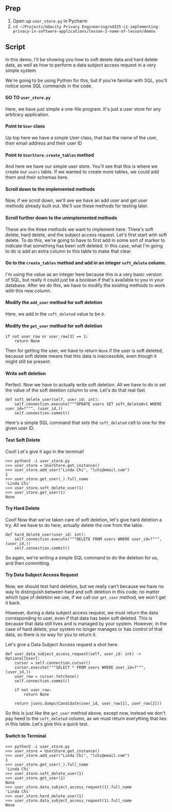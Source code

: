 ## Prep

1. Open up `user_store.py` in Pycharm
2. `cd ~/Projects/Udacity Privacy Engineering/nd325-c1-implementing-privacy-in-software-applications/lesson-2-name-of-lesson/demos`


## Script
In this demo, I'll be showing you how to soft delete data and hard delete data, as well as how to perform a data subject
access request in a very simple system.

We're going to be using Python for this, but if you're familiar with SQL, you'll
notice some SQL commands in the code.

#### GO TO `user_store.py`
Here, we have just simple a one-file program. It's just a user store for any arbitrary application.

#### Point to `User` class
Up top here we have a simple User class, that has the name of the user, their email address and their user ID

#### Point to `UserStore.create_tables` method
And here we have our simple user store. You'll see that this is where we create our `users` table. If we wanted to create
more tables, we could add them and their schemas here.

#### Scroll down to the implemented methods
Now, if we scroll down, we'll see we have an add user and get user methods already built out.
We'll use these methods for testing later.

#### Scroll further down to the unimplemented methods
These are the three methods we want to implement here. There's soft delete, hard delete, and the subject access request.
Let's first start with soft delete. To do this, we're going to have to first add in some sort of marker to indicate that
something has been soft deleted. In this case, what I'm going to do is add an extra column to this table to make that
clear.

#### Go to the `create_tables` method and add in an integer `soft_delete` column.
I'm using the value as an integer here because this is a very basic version of SQL, but really it could just be a
boolean if that's available to you in your database. After we do this, we have to modify the existing methods to work
with this new column.

#### Modify the `add_user` method for soft deletion
Here, we add in the `soft_deleted` value to be `0`.

#### Modify the `get_user` method for soft deletion
```
if not user_row or user_row[3] == 1:
    return None
```
Then for getting the user, we have to return `None` if the user is soft deleted,
because soft delete means that this data is inaccessible, even though it might still be present.

#### Write soft deletion
Perfect. Now we have to actually write soft deletion. All we have to do is set the value of the soft deletion column to
one. Let's do that real fast.

```
def soft_delete_user(self, user_id: int):
    self.connection.execute("""UPDATE users SET soft_deleted=1 WHERE user_id=?""", (user_id,))
    self.connection.commit()
```
Here's a simple SQL command that sets the `soft_deleted` cell to one for the given user ID.

#### Test Soft Delete
Cool! Let's give it ago in the terminal!
```
>>> python3 -i user_store.py
>>> user_store = UserStore.get_instance()
>>> user_store.add_user("Linda Chi", "lchi@email.com")
1
>>> user_store.get_user(_).full_name
'Linda Chi'
>>> user_store.soft_delete_user(1)
>>> user_store.get_user(1)
None
```

#### Try Hard Delete
Cool! Now that we've taken care of soft deletion, let's give hard deletion a try. All we have to do here, actually
delete the row from the table.
```
def hard_delete_user(user_id: int):
    self.connection.execute("""DELETE FROM users WHERE user_id=?""", (user_id,))
    self.connection.commit()
```
So again, we're writing a simple SQL command to do the deletion for us, and then committing.

#### Try Data Subject Access Request
Now, we should test hard deletion, but we really can't because we have no way to distinguish between hard and soft
deletion in this code; no matter which type of deletion we use, if we call our `get_user` method, we won't get it back.

However, during a data subject access request, we must return the data corresponding to user, even if that data has been
soft deleted. This is because that data still lives and is managed by your system. However, in the case of hard delete,
your system no longer manages or has control of that data, so there is no way for you to return it.

Let's give a Data Subject Access request a shot here.

```
def user_data_subject_access_request(self, user_id: int) -> Optional[User]:
    cursor = self.connection.cursor()
    cursor.execute("""SELECT * FROM users WHERE user_id=?""", (user_id,))
    user_row = cursor.fetchone()
    self.connection.commit()

    if not user_row:
        return None

    return jsons.dumps(Candidate(user_id, user_row[1], user_row[2]))
```

So this is just like the `get_user` method above, except now, instead we don't pay heed to the `soft_deleted` column, as
we must return everything that lies in this table. Let's give this a quick test.


#### Switch to Terminal
```
>>> python3 -i user_store.py
>>> user_store = UserStore.get_instance()
>>> user_store.add_user("Linda Chi", "lchi@email.com")
1
>>> user_store.get_user(_).full_name
'Linda Chi'
>>> user_store.soft_delete_user(1)
>>> user_store.get_user(1)
None
>>> user_store.data_subject_access_request(1).full_name
'Linda Chi'
>>> user_store.hard_delete_user(1)
>>> user_store.data_subject_access_request(1).full_name
None
```
